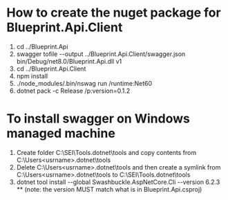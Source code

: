 # How to create the nuget package for Blueprint.Api.Client
1. cd ../Blueprint.Api
2. swagger tofile --output ../Blueprint.Api.Client/swagger.json bin/Debug/net8.0/Blueprint.Api.dll v1
3. cd ../Blueprint.Api.Client
4. npm install
5. ./node_modules/.bin/nswag run /runtime:Net60
6. dotnet pack -c Release /p:version=0.1.2


# To install swagger on Windows managed machine
1. Create folder C:\SEI\Tools\.dotnet\tools and copy contents from C:\Users\<usrname>\.dotnet\tools
2. Delete C:\Users\<usrname>\.dotnet\tools and then create a symlink from C:\Users\<usrname>\.dotnet\tools to C:\SEI\Tools\.dotnet\tools
3. dotnet tool install --global Swashbuckle.AspNetCore.Cli --version 6.2.3       
   ** (note:  the version MUST match what is in Blueprint.Api.csproj)
